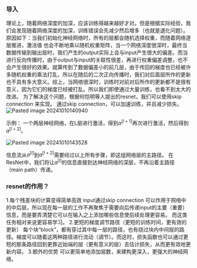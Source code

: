 ### 导入
理论上，随着网络深度的加深，应该训练得越来越好才对。但是根据实际经验，我们会发现随着网络深度的加深，训练错误会先减少然后增多（也就是退化问题）。
原因如下：当我们初始化神经网络时，所有的层都会随机选择权重，而随着网络逐层推进，激活值
也会不断地乘以随机权重矩阵，当一个网络深度很深时，最终当数据传输到输出层时，我们产生的output实际上会与input产生很大的偏差。而当进行反向传播时，由于output与input的关联性很差，再进行权重偏差调整，也不会产生很好的效果。就算传到了数据偏差小的前几层，由于传回的梯度也已经被许多随机权重的乘法打乱，所以在随后的二次正向传播时，我们对后面层所作的更新也不具有多大意义。综上，当网络很深时，训练时对前对后所作的更新都不是很有意义，因为它们的梯度已经被打乱。所以我们即使通过大量训练，也看不到太大的改进。
为了解决这个问题，根据何恺明等人提出的resnet，我们可以使用skip connection 来实现。
通过skip connection，可以加速训练，并且减少损失。 
![Pasted image 20241010140940](https://erin-53347-1330131220.cos.ap-guangzhou.myqcloud.com/202410101438637.png)



示例：
一个两层神经网络，在L层进行激活，得到$a^{[l+1]}$再次进行激活，然后得到$a^{[l+2]}$。

![Pasted image 20241010143528](https://erin-53347-1330131220.cos.ap-guangzhou.myqcloud.com/202410101438634.png)

信息流从$a^{[l]}$到$a^{[l+2]}$需要经过以上所有步骤，即这组网络层的主路径。
在ResNet中，我们将让$a^{[l]}$的信息直接到达神经网络的深层，不再沿着主路径（main path）传递。

### resnet的作用？
1.每个残差块的计算变得简单高效
input通过skip connection 可以作用于网络中的中后层，所以现在每一层的工作不再聚焦于需要向后传递input的主要（重要）信息，而是要弄清楚它可以在输入之上添加哪些信息使后续处理更容易。
而这类任务相对来说更容易学习。
2.更短的梯度调节路径（更短的训练时间，更有效的更新）
每个块“block”，都有穿过其中每一层的路径，也有绕过块内中间层的路径。梯度可以随着这两种路径进行流动（调节）。而这时，损失函数也可以通过更短的那条路径回到更靠近始端的层（更有意义的层）去估计损失，从而更有效地更新内容。
3.额外的优势
可以更简单地添加层数，来建构更深入，更强大的神经网络。






